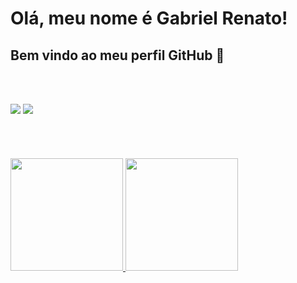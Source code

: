 # Olá, meu nome é Gabriel Renato!
## Bem vindo ao meu perfil GitHub 👋

<br /><br />
<div>
<a href = "mailto:gabrielrntsanto@gmail.com"><img loading="lazy" src="https://img.shields.io/badge/Gmail-D14836?style=for-the-badge&logo=gmail&logoColor=white" target="_blank"></a>
<a href="https://www.linkedin.com/in/gabriel-renato-621404212/" target="_blank"><img loading="lazy" src="https://img.shields.io/badge/-LinkedIn-%230077B5?style=for-the-badge&logo=linkedin&logoColor=white" target="_blank"></a>   
</div>
<br /><br /><br /><br />
<div>
<a href="https://github.com/biel_santo">
<img loading="lazy" height="180em" src="https://github-readme-stats.vercel.app/api/top-langs/?username=biel-santo&layout=compact&langs_count=7&theme=dracula"/>
<img loading="lazy" height="180em" src="https://github-readme-stats.vercel.app/api?username=biel-santo&show_icons=true&theme=dracula&include_all_commits=true&count_private=true"/>
</div>
